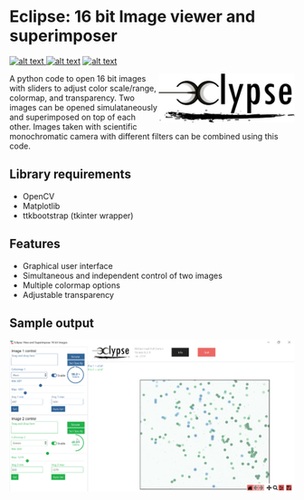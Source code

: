 # Eclipse: 16 bit Image viewer and superimposer

<p float="left">
<a href = "https://github.com/zaman13/16-bit-TIF-image-viewer/tree/main/Codes"> <img src="https://img.shields.io/badge/Language-Python-blue" alt="alt text"> </a>
<a href = "https://github.com/zaman13/16-bit-TIF-image-viewer/blob/main/LICENSE"> <img src="https://img.shields.io/github/license/zaman13/Poisson-solver-2D" alt="alt text"></a>
<a href = "https://github.com/zaman13/16-bit-TIF-image-viewer/tree/main/Codes"> <img src="https://img.shields.io/badge/version-0.11-red" alt="alt text"> </a>
</p>

<p>
  <img align = "right" src="https://github.com/zaman13/16-bit-TIF-image-viewer/blob/main/Codes/Beta%20versions/ec_logo_90px.png"  width = "240" />


A python code to open 16 bit images with sliders to adjust color scale/range, colormap, and transparency. Two images can be opened simulataneously and superimposed on top of each other. Images taken with scientific monochromatic camera with different filters can be combined using this code.   

</p>




## Library requirements
- OpenCV
- Matplotlib
- ttkbootstrap (tkinter wrapper)

## Features
- Graphical user interface
- Simultaneous and independent control of two images
- Multiple colormap options
- Adjustable transparency 

## Sample output
<p>
   <img align = "left" src="https://github.com/zaman13/16-bit-TIF-image-viewer/blob/main/Sample%20output/gui_1.png"  width = "800" />

</p>
   
